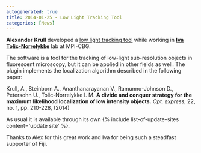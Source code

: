 ```yaml
---
autogenerated: true
title: 2014-01-25 - Low Light Tracking Tool
categories: [News]
---
```


**Alexander Krull** developed a [low light tracking tool](/plugins/low-light-tracking-tool) while working in [**Iva Tolic-Norrelykke**](http://www.mpi-cbg.de/en/research/research-groups/iva-tolic-norrelykke.html) lab at MPI-CBG.

The software is a tool for the tracking of low-light sub-resolution objects in fluorescent microscopy, but it can be applied in other fields as well. The plugin implements the localization algorithm described in the following paper:

Krull, A., Steinborn A., Ananthanarayanan V., Ramunno-Johnson D., Petersohn U., Tolic-Norrelykke I. M. **A divide and conquer strategy for the maximum likelihood localization of low intensity objects.** *Opt. express*, 22, no. 1, pp. 210-228, (2014)

As usual it is available through its own {% include list-of-update-sites content='update site' %}.

Thanks to Alex for this great work and Iva for being such a steadfast supporter of Fiji.



